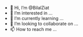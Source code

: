 - 👋 Hi, I’m @BilalZiat
- 👀 I’m interested in ...
- 🌱 I’m currently learning ...
- 💞️ I’m looking to collaborate on ...
- 📫 How to reach me ...

<!---
BilalZiat/BilalZiat is a ✨ special ✨ repository because its `README.md` (this file) appears on your GitHub profile.
You can click the Preview link to take a look at your changes.
--->
